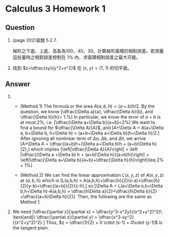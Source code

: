 # Calculus 3 Homework 1

## Question

1. (page 202)習題 5.2.7.
<ul>
	梯形之下底、上底、高各為100，40，30。計算梯形面積的相對誤差。若測量這些量時之相對誤差控制在 1% 內，求面積相對誤差之最大可能。
</ul>

2. 找到 $z=\dfrac{xy}{y^2+x^2}$ 在 $(x,\ y)=(1,\ 1)$ 的切平面。

## Answer
1. 
	* (Method 1) The formula or the area $A(a,b,h)=(a+b)h/2$. By the question, we know
	\[\dfrac{\Delta a}{a}, \dfrac{\Delta b}{b}, and \dfrac{\Delta h}{h}< 1.\%\]
	In particular, we know the error of $a+b$ is at most $2\%$, i.e.
	\[\dfrac{\Delta a+\Delta b}{a+b}<2\%\]
	We want to find a bound for $\dfrac{\Delta A}{A}$, and
	\[A+\Delta A = A(a+\Delta a, b+\Delta b, h+\Delta h) = (a+b+\Delta a+\Delta b)(h+\Delta h)/2.\]
	After ignoring all nonlinear term of $\Delta a$, $\Delta b$, and $\Delta h$, we arrive
	\[A+\Delta A = \dfrac{(a+b)h+(\Delta a+\Delta b)h + (a+b)\Delta h}{2},\]
	which implies
	\[\left|\dfrac{\Delta A}{A}\right| = \left |\dfrac{(\Delta a +\Delta b) h + (a+b)\Delta h}{(a+b)h}\right| = \left|\dfrac{\Delta a+\Delta b}{a+b}+\dfrac{\Delta h}{h}\right|\leq 2% + 1%\]

	* (Method 2) We can find the linear approximation $L(x,y,z)$ of $A(x,y,z)$ at $(a,b,h)$ which is
	\[L(a,b,h) = A(a,b,h)+\dfrac{h}{2}(x-a)+\dfrac{h}{2}(y-b)+\dfrac{(a+b)}{2}(z-h),\]
	so
	\[\Delta A = L(a+\Delta a,b+\Delta b,h+\Delta h)-A(a,b,h) = \dfrac{h\Delta a}{2}+\dfrac{h\Delta b}{2} +\dfrac{(a+b)\Delta h}{2}\].
	Then, the following are the same as Method 1.

2. We need
	\[\dfrac{\partial z}{\partial x} = \dfrac{y^3-x^2y}{(x^2+y^2)^2}\ \text{and}\ \dfrac{\partial z}{\partial y} = \dfrac{x^3-xy^2}{(x^2+y^2)^2}.\]
Thus, $z = \dfrac{1}{2} + 0 \cdot (x-1) + 0\cdot (y-1)$ is the tangent plain. 